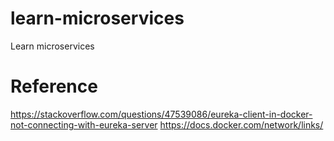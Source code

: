 # learn-microservices
Learn microservices

# Reference
https://stackoverflow.com/questions/47539086/eureka-client-in-docker-not-connecting-with-eureka-server
https://docs.docker.com/network/links/
